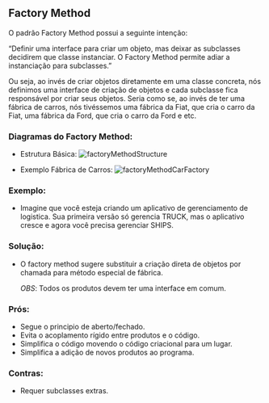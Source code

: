 ## Factory Method

O padrão Factory Method possui a seguinte intenção:

“Definir uma interface para criar um objeto, mas deixar as subclasses decidirem que classe instanciar. O Factory Method permite adiar a instanciação para subclasses.” 

Ou seja, ao invés de criar objetos diretamente em uma classe concreta, nós definimos uma interface de criação de objetos e cada subclasse fica responsável por criar seus objetos. Seria como se, ao invés de ter uma fábrica de carros, nós tivéssemos uma fábrica da Fiat, que cria o carro da Fiat, uma fábrica da Ford, que cria o carro da Ford e etc.

### Diagramas do Factory Method:
* Estrutura Básica:
![factoryMethodStructure](https://refactoring.guru/images/patterns/diagrams/factory-method/structure.png)

* Exemplo Fábrica de Carros:
![factoryMethodCarFactory](https://brizeno.files.wordpress.com/2011/09/factory-method.png)

### Exemplo:
 - Imagine que você esteja criando um aplicativo de gerenciamento de logistica. Sua primeira versão só gerencia TRUCK, mas o aplicativo cresce e agora você precisa gerenciar SHIPS.

### Solução: 
 - O factory method sugere substituir a criação direta de objetos por chamada para método especial de fábrica.

   *OBS*: Todos os produtos devem ter uma interface em comum. 

### Prós: 
 - Segue o principio de aberto/fechado.
 - Evita o acoplamento rígido entre produtos e o código.
 - Simplifica o código movendo o código criacional para um lugar.
 - Simplifica a adição de novos produtos ao programa.

### Contras: 
 - Requer subclasses extras.
